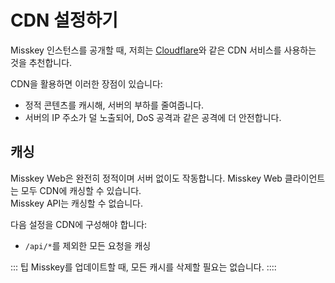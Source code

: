 # CDN 설정하기

Misskey 인스턴스를 공개할 때, 저희는 [Cloudflare](https://www.cloudflare.com)와 같은 CDN 서비스를 사용하는 것을 추천합니다.

CDN을 활용하면 이러한 장점이 있습니다:

- 정적 콘텐츠를 캐시해, 서버의 부하를 줄여줍니다.
- 서버의 IP 주소가 덜 노출되어, DoS 공격과 같은 공격에 더 안전합니다.

## 캐싱

Misskey Web은 완전히 정적이며 서버 없이도 작동합니다. Misskey Web 클라이언트는 모두 CDN에 캐싱할 수 있습니다.  
Misskey API는 캐싱할 수 없습니다.

다음 설정을 CDN에 구성해야 합니다:

- `/api/*`를 제외한 모든 요청을 캐싱

::: 팁
Misskey를 업데이트할 때, 모든 캐시를 삭제할 필요는 없습니다.
::::
